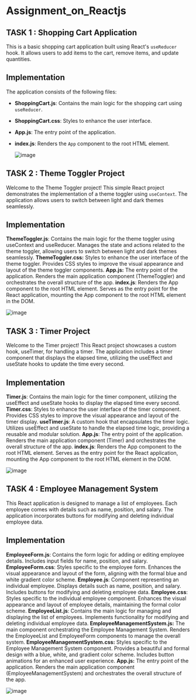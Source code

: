 # Assignment_on_Reactjs

## TASK 1 : **Shopping Cart Application**

This is a basic shopping cart application built using React's `useReducer` hook. It allows users to add items to the cart, remove items, and update quantities.

## Implementation

The application consists of the following files:

- **ShoppingCart.js**: Contains the main logic for the shopping cart using `useReducer`.
- **ShoppingCart.css**: Styles to enhance the user interface.
- **App.js**: The entry point of the application.
- **index.js**: Renders the `App` component to the root HTML element.

  ![image](https://github.com/sai-png/reactjs-tasks/assets/67268899/70218dd6-5ad6-4b12-ac73-dc56b36f4145)




## TASK 2 : **Theme Toggler Project**

Welcome to the Theme Toggler project! This simple React project demonstrates the implementation of a theme toggler using `useContext`. The application allows users to switch between light and dark themes seamlessly.

## Implementation

**ThemeToggler.js**: Contains the main logic for the theme toggler using useContext and useReducer. Manages the state and actions related to the theme toggler, allowing users to switch between light and dark themes seamlessly.
**ThemeToggler.css:** Styles to enhance the user interface of the theme toggler. Provides CSS styles to improve the visual appearance and layout of the theme toggler components.
**App.js:** The entry point of the application. Renders the main application component (ThemeToggler) and orchestrates the overall structure of the app.
**index.js**: Renders the App component to the root HTML element. Serves as the entry point for the React application, mounting the App component to the root HTML element in the DOM.

![image](https://github.com/sai-png/reactjs-tasks/assets/67268899/6aa7ef99-d022-4a55-b6dc-4c2adf1cd569)


## TASK 3 : **Timer Project**

Welcome to the Timer project! This React project showcases a custom hook, useTimer, for handling a timer. The application includes a timer component that displays the elapsed time, utilizing the useEffect and useState hooks to update the time every second.

## Implementation

**Timer.js**: Contains the main logic for the timer component, utilizing the useEffect and useState hooks to display the elapsed time every second.
**Timer.css**: Styles to enhance the user interface of the timer component. Provides CSS styles to improve the visual appearance and layout of the timer display.
**useTimer.js**: A custom hook that encapsulates the timer logic. Utilizes useEffect and useState to handle the elapsed time logic, providing a reusable and modular solution.
**App.js**: The entry point of the application. Renders the main application component (Timer) and orchestrates the overall structure of the app.
**index.js**: Renders the App component to the root HTML element. Serves as the entry point for the React application, mounting the App component to the root HTML element in the DOM.

![image](https://github.com/sai-png/reactjs-tasks/assets/67268899/a5b68f64-a45d-491c-b86a-63725da8eb78)


## TASK 4 : **Employee Management System**

This React application is designed to manage a list of employees. Each employee comes with details such as name, position, and salary. The application incorporates buttons for modifying and deleting individual employee data. 

## Implementation

**EmployeeForm.js**: Contains the form logic for adding or editing employee details. Includes input fields for name, position, and salary.
**EmployeeForm.css**: Styles specific to the employee form. Enhances the visual appearance and layout of the form, aligning with the formal blue and white gradient color scheme.
**Employee.js**: Component representing an individual employee. Displays details such as name, position, and salary. Includes buttons for modifying and deleting employee data.
**Employee.css**: Styles specific to the individual employee component. Enhances the visual appearance and layout of employee details, maintaining the formal color scheme.
**EmployeeList.js**: Contains the main logic for managing and displaying the list of employees. Implements functionality for modifying and deleting individual employee data.
**EmployeeManagementSystem.js:** The main component orchestrating the Employee Management System. Renders the EmployeeList and EmployeeForm components to manage the overall system.
**EmployeeManagementSystem.css:** Styles specific to the Employee Management System component. Provides a beautiful and formal design with a blue, white, and gradient color scheme. Includes button animations for an enhanced user experience.
**App.js:** The entry point of the application. Renders the main application component (EmployeeManagementSystem) and orchestrates the overall structure of the app.

![image](https://github.com/sai-png/reactjs-tasks/assets/67268899/318501c7-4bab-46c3-b795-ba91c5df44c3)



